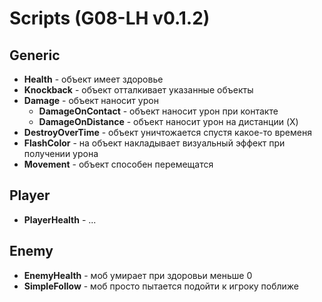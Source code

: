 # Scripts (G08-LH v0.1.2)

## Generic

* **Health** - объект имеет здоровье
* **Knockback** - объект отталкивает указанные объекты
* **Damage** - объект наносит урон
  * **DamageOnContact** - объект наносит урон при контакте
  * **DamageOnDistance** - объект наносит урон на дистанции (X)
* **DestroyOverTime** - объект уничтожается спустя какое-то временя
* **FlashColor** - на объект накладывает визуальный эффект при получении урона
* **Movement** - объект способен перемещатся

## Player

* **PlayerHealth** - ...

## Enemy

* **EnemyHealth** - моб умирает при здоровьи меньше 0
* **SimpleFollow** - моб просто пытается подойти к игроку поближе
